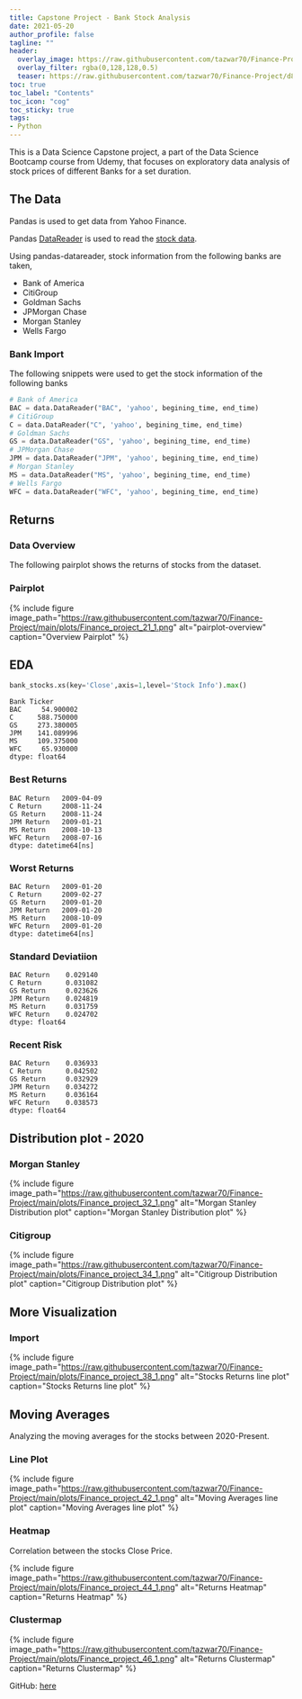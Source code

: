 ```yaml
---
title: Capstone Project - Bank Stock Analysis
date: 2021-05-20
author_profile: false
tagline: ""
header:
  overlay_image: https://raw.githubusercontent.com/tazwar70/Finance-Project/d8ca92b3c81520dde3ff8d6316961384d20d4123/plots/Finance_project_38_1.png
  overlay_filter: rgba(0,128,128,0.5)
  teaser: https://raw.githubusercontent.com/tazwar70/Finance-Project/d8ca92b3c81520dde3ff8d6316961384d20d4123/plots/Finance_project_38_1.png
toc: true
toc_label: "Contents"
toc_icon: "cog"
toc_sticky: true
tags:
- Python
---
```


This is a Data Science Capstone project, a part of the Data Science Bootcamp course from Udemy, that focuses on exploratory data analysis of stock prices of different Banks for a set duration.

## The Data

Pandas is used to get data from Yahoo Finance.

Pandas [DataReader](https://github.com/pydata/pandas-datareader) is used to read the [stock data](http://pandas.pydata.org/pandas-docs/stable/remote_data.html).

Using pandas-datareader, stock information from the following banks are taken,

*  Bank of America
* CitiGroup
* Goldman Sachs
* JPMorgan Chase
* Morgan Stanley
* Wells Fargo


### Bank Import

The following snippets were used to get the stock information of the following banks

```python
# Bank of America
BAC = data.DataReader("BAC", 'yahoo', begining_time, end_time)
# CitiGroup
C = data.DataReader("C", 'yahoo', begining_time, end_time)
# Goldman Sachs
GS = data.DataReader("GS", 'yahoo', begining_time, end_time)
# JPMorgan Chase
JPM = data.DataReader("JPM", 'yahoo', begining_time, end_time)
# Morgan Stanley
MS = data.DataReader("MS", 'yahoo', begining_time, end_time)
# Wells Fargo
WFC = data.DataReader("WFC", 'yahoo', begining_time, end_time)
```

## Returns

### Data Overview

The following pairplot shows the returns of stocks from the dataset.

### Pairplot


{% include figure image_path="https://raw.githubusercontent.com/tazwar70/Finance-Project/main/plots/Finance_project_21_1.png" 
alt="pairplot-overview" 
caption="Overview Pairplot" 
%}

## EDA


```python
bank_stocks.xs(key='Close',axis=1,level='Stock Info').max()
```

    Bank Ticker
    BAC     54.900002
    C      588.750000
    GS     273.380005
    JPM    141.089996
    MS     109.375000
    WFC     65.930000
    dtype: float64

### Best Returns

    BAC Return   2009-04-09
    C Return     2008-11-24
    GS Return    2008-11-24
    JPM Return   2009-01-21
    MS Return    2008-10-13
    WFC Return   2008-07-16
    dtype: datetime64[ns]

### Worst Returns

    BAC Return   2009-01-20
    C Return     2009-02-27
    GS Return    2009-01-20
    JPM Return   2009-01-20
    MS Return    2008-10-09
    WFC Return   2009-01-20
    dtype: datetime64[ns]

### Standard Deviatiion

    BAC Return    0.029140
    C Return      0.031082
    GS Return     0.023626
    JPM Return    0.024819
    MS Return     0.031759
    WFC Return    0.024702
    dtype: float64

### Recent Risk

    BAC Return    0.036933
    C Return      0.042502
    GS Return     0.032929
    JPM Return    0.034272
    MS Return     0.036164
    WFC Return    0.038573
    dtype: float64

## Distribution plot - 2020


### Morgan Stanley

{% include figure image_path="https://raw.githubusercontent.com/tazwar70/Finance-Project/main/plots/Finance_project_32_1.png" 
alt="Morgan Stanley Distribution plot" 
caption="Morgan Stanley Distribution plot" 
%}

### Citigroup


{% include figure image_path="https://raw.githubusercontent.com/tazwar70/Finance-Project/main/plots/Finance_project_34_1.png" 
alt="Citigroup Distribution plot" 
caption="Citigroup Distribution plot" 
%}

## More Visualization

### Import

{% include figure image_path="https://raw.githubusercontent.com/tazwar70/Finance-Project/main/plots/Finance_project_38_1.png" 
alt="Stocks Returns line plot" 
caption="Stocks Returns line plot" 
%}


## Moving Averages

Analyzing the moving averages for the stocks between 2020-Present.

### Line Plot

{% include figure image_path="https://raw.githubusercontent.com/tazwar70/Finance-Project/main/plots/Finance_project_42_1.png" 
alt="Moving Averages line plot" 
caption="Moving Averages line plot" 
%}


### Heatmap

Correlation between the stocks Close Price.

{% include figure image_path="https://raw.githubusercontent.com/tazwar70/Finance-Project/main/plots/Finance_project_44_1.png" 
alt="Returns Heatmap" 
caption="Returns Heatmap" 
%}

### Clustermap

{% include figure image_path="https://raw.githubusercontent.com/tazwar70/Finance-Project/main/plots/Finance_project_46_1.png" 
alt="Returns Clustermap" 
caption="Returns Clustermap" 
%}

GitHub: [here](https://github.com/tazwar70/Finance-Project/)

